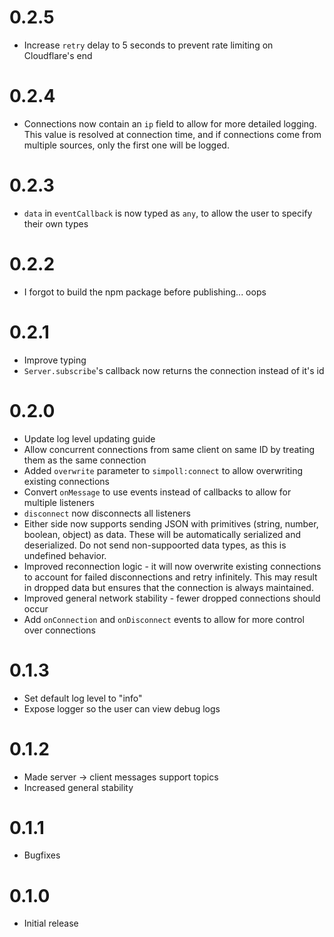 # 0.2.5

-   Increase `retry` delay to 5 seconds to prevent rate limiting on Cloudflare's end

# 0.2.4

-   Connections now contain an `ip` field to allow for more detailed logging. This value is resolved at connection time, and if connections come from multiple sources, only the first one will be logged.

# 0.2.3

-   `data` in `eventCallback` is now typed as `any`, to allow the user to specify their own types

# 0.2.2

-   I forgot to build the npm package before publishing... oops

# 0.2.1

-   Improve typing
-   `Server.subscribe`'s callback now returns the connection instead of it's id

# 0.2.0

-   Update log level updating guide
-   Allow concurrent connections from same client on same ID by treating them as the same connection
-   Added `overwrite` parameter to `simpoll:connect` to allow overwriting existing connections
-   Convert `onMessage` to use events instead of callbacks to allow for multiple listeners
-   `disconnect` now disconnects all listeners
-   Either side now supports sending JSON with primitives (string, number, boolean, object) as data. These will be automatically serialized and deserialized. Do not send non-suppoorted data types, as this is undefined behavior.
-   Improved reconnection logic - it will now overwrite existing connections to account for failed disconnections and retry infinitely. This may result in dropped data but ensures that the connection is always maintained.
-   Improved general network stability - fewer dropped connections should occur
-   Add `onConnection` and `onDisconnect` events to allow for more control over connections

# 0.1.3

-   Set default log level to "info"
-   Expose logger so the user can view debug logs

# 0.1.2

-   Made server -> client messages support topics
-   Increased general stability

# 0.1.1

-   Bugfixes

# 0.1.0

-   Initial release
